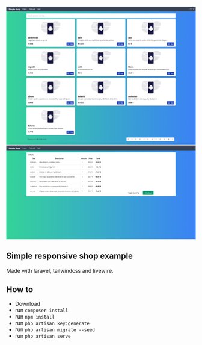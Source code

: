![Screenshot](public/img/page.png)
![Screenshot](public/img/page2.png)

## Simple responsive shop example

Made with laravel, tailwindcss and livewire.



## How to

- Download
- run ``` composer install ```
- run ``` npm install ```
- run ``` php artisan key:generate ```
- run ``` php artisan migrate --seed ```
- run ``` php artisan serve ```

